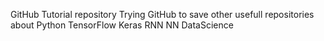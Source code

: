 GitHub Tutorial repository
Trying GitHub to save other usefull repositories about
  Python
  TensorFlow
  Keras
  RNN
  NN
  DataScience
   
